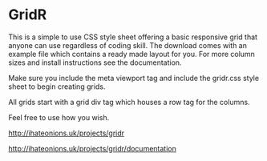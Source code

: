 # GridR
This is a simple to use CSS style sheet offering a basic responsive grid that anyone can use regardless of coding skill. The download comes with an example file which contains a ready made layout for you. For more column sizes and install instructions see the documentation.

Make sure you include the meta viewport tag and include the gridr.css style sheet to begin creating grids.

All grids start with a grid div tag which houses a row tag for the columns.

Feel free to use how you wish.

http://ihateonions.uk/projects/gridr

http://ihateonions.uk/projects/gridr/documentation
